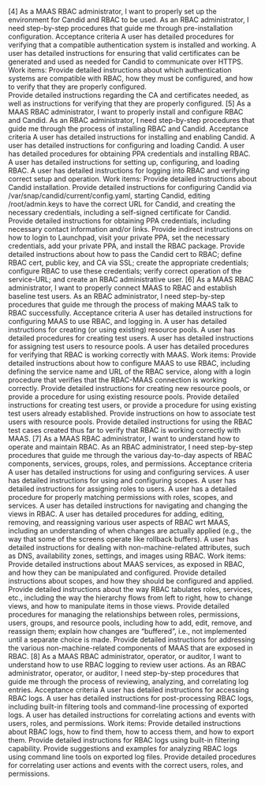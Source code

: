 <!-- "How to install and use RBAC with MAAS" -->

[4] As a MAAS RBAC administrator, I want to properly set up the environment for Candid and RBAC to be used.
As an RBAC administrator, I need step-by-step procedures that guide me through pre-installation configuration.
Acceptance criteria
A user has detailed procedures for verifying that a compatible authentication system is installed and working.
A user has detailed instructions for ensuring that valid certificates can be generated and used as needed for Candid to communicate over HTTPS.
Work items:
Provide detailed instructions about which authentication systems are compatible with RBAC, how they must be configured, and how to verify that they are properly configured.  
Provide detailed instructions regarding the CA and certificates needed, as well as instructions for verifying that they are properly configured.
[5] As a MAAS RBAC administrator, I want to properly install and configure RBAC and Candid.
As an RBAC administrator, I need step-by-step procedures that guide me through the process of installing RBAC and Candid.
Acceptance criteria
A user has detailed instructions for installing and enabling Candid. 
A user has detailed instructions for configuring and loading Candid.
A user has detailed procedures for obtaining PPA credentials and installing RBAC.
A user has detailed instructions for setting up, configuring, and loading RBAC.
A user has detailed instructions for logging into RBAC and verifying correct setup and operation.
Work items:
Provide detailed instructions about Candid installation.
Provide detailed instructions for configuring Candid via /var/snap/candid/current/config.yaml, starting Candid, editing /root/admin.keys to have the correct URL for Candid, and creating the necessary credentials, including a self-signed certificate for Candid.
Provide detailed instructions for obtaining PPA credentials, including necessary contact information and/or links.
Provide indirect instructions on how to login to Launchpad, visit your private PPA, set the necessary credentials, add your private PPA, and install the RBAC package.
Provide detailed instructions about how to pass the Candid cert to RBAC; define RBAC cert, public key, and CA via SSL; create the appropriate credentials; configure RBAC to use these credentials; verify correct operation of the service-URL; and create an RBAC administrative user.
[6] As a MAAS RBAC administrator, I want to properly connect MAAS to RBAC and establish baseline test users.
As an RBAC administrator, I need step-by-step procedures that guide me through the process of making MAAS talk to RBAC successfully.
Acceptance criteria
A user has detailed instructions for configuring MAAS to use RBAC, and logging in. 
A user has detailed instructions for creating (or using existing) resource pools.
A user has detailed procedures for creating test users.
A user has detailed instructions for assigning test users to resource pools.
A user has detailed procedures for verifying that RBAC is working correctly with MAAS.
Work items:
Provide detailed instructions about how to configure MAAS to use RBAC, including defining the service name and URL of the RBAC service, along with a login procedure that verifies that the RBAC-MAAS connection is working correctly.
Provide detailed instructions for creating new resource pools, or provide a procedure for using existing resource pools.
Provide detailed instructions for creating test users, or provide a procedure for using existing test users already established.
Provide instructions on how to associate test users with resource pools.
Provide detailed instructions for using the RBAC test cases created thus far to verify that RBAC is working correctly with MAAS.
[7] As a MAAS RBAC administrator, I want to understand how to operate and maintain RBAC.
As an RBAC administrator, I need step-by-step procedures that guide me through the various day-to-day aspects of RBAC components, services, groups, roles, and permissions.
Acceptance criteria
A user has detailed instructions for using and configuring services. 
A user has detailed instructions for using and configuring scopes. 
A user has detailed instructions for assigning roles to users.
A user has a detailed procedure for properly matching permissions with roles, scopes, and services. 
A user has detailed instructions for navigating and changing the views in RBAC.
A user has detailed procedures for adding, editing, removing, and reassigning various user aspects of RBAC wrt MAAS, including an understanding of when changes are actually applied (e.g., the way that some of the screens operate like rollback buffers).
A user has detailed instructions for dealing with non-machine-related attributes, such as DNS, availability zones, settings, and images using RBAC.
Work items:
Provide detailed instructions about MAAS services, as exposed in RBAC, and how they can be manipulated and configured.
Provide detailed instructions about scopes, and how they should be configured and applied.
Provide detailed instructions about the way RBAC tabulates roles, services, etc., including the way the hierarchy flows from left to right, how to change views, and how to manipulate items in those views.
Provide detailed procedures for managing the relationships between roles, permissions, users, groups, and resource pools, including how to add, edit, remove, and reassign them; explain how changes are “buffered”, i.e., not implemented until a separate choice is made.
Provide detailed instructions for addressing the various non-machine-related components of MAAS that are exposed in RBAC.
[8] As a MAAS RBAC administrator, operator, or auditor, I want to understand how to use RBAC logging to review user actions.
As an RBAC administrator, operator, or auditor, I need step-by-step procedures that guide me through the process of reviewing, analyzing, and correlating log entries.
Acceptance criteria
A user has detailed instructions for accessing RBAC logs. 
A user has detailed instructions for post-processing RBAC logs, including built-in filtering tools and command-line processing of exported logs. 
A user has detailed instructions for correlating actions and events with users, roles, and permissions.
Work items:
Provide detailed instructions about RBAC logs, how to find them, how to access them, and how to export them.
Provide detailed instructions for RBAC logs using built-in filtering capability.
Provide suggestions and examples for analyzing RBAC logs using command line tools on exported log files.
Provide detailed procedures for correlating user actions and events with the correct users, roles, and permissions.